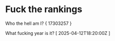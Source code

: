 # Fuck the rankings

Who the hell am I?
{ 17303257 }

What fucking year is it?
[ 2025-04-12T18:20:00Z ]
